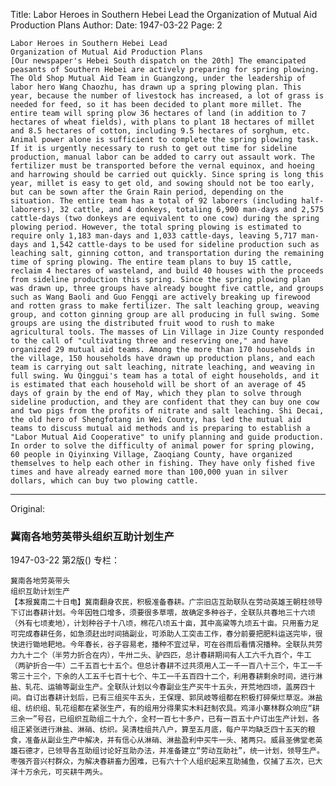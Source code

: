 Title: Labor Heroes in Southern Hebei Lead the Organization of Mutual Aid Production Plans
Author:
Date: 1947-03-22
Page: 2

    Labor Heroes in Southern Hebei Lead
    Organization of Mutual Aid Production Plans
    [Our newspaper's Hebei South dispatch on the 20th] The emancipated peasants of Southern Hebei are actively preparing for spring plowing. The Old Shop Mutual Aid Team in Guangzong, under the leadership of labor hero Wang Chaozhu, has drawn up a spring plowing plan. This year, because the number of livestock has increased, a lot of grass is needed for feed, so it has been decided to plant more millet. The entire team will spring plow 36 hectares of land (in addition to 7 hectares of wheat fields), with plans to plant 18 hectares of millet and 8.5 hectares of cotton, including 9.5 hectares of sorghum, etc. Animal power alone is sufficient to complete the spring plowing task. If it is urgently necessary to rush to get out time for sideline production, manual labor can be added to carry out assault work. The fertilizer must be transported before the vernal equinox, and hoeing and harrowing should be carried out quickly. Since spring is long this year, millet is easy to get old, and sowing should not be too early, but can be sown after the Grain Rain period, depending on the situation. The entire team has a total of 92 laborers (including half-laborers), 32 cattle, and 4 donkeys, totaling 6,900 man-days and 2,575 cattle-days (two donkeys are equivalent to one cow) during the spring plowing period. However, the total spring plowing is estimated to require only 1,183 man-days and 1,033 cattle-days, leaving 5,717 man-days and 1,542 cattle-days to be used for sideline production such as leaching salt, ginning cotton, and transportation during the remaining time of spring plowing. The entire team plans to buy 15 cattle, reclaim 4 hectares of wasteland, and build 40 houses with the proceeds from sideline production this spring. Since the spring plowing plan was drawn up, three groups have already bought five cattle, and groups such as Wang Baoli and Guo Fengqi are actively breaking up firewood and rotten grass to make fertilizer. The salt leaching group, weaving group, and cotton ginning group are all producing in full swing. Some groups are using the distributed fruit wood to rush to make agricultural tools. The masses of Lin Village in Jize County responded to the call of "cultivating three and reserving one," and have organized 29 mutual aid teams. Among the more than 170 households in the village, 150 households have drawn up production plans, and each team is carrying out salt leaching, nitrate leaching, and weaving in full swing. Wu Qinggui's team has a total of eight households, and it is estimated that each household will be short of an average of 45 days of grain by the end of May, which they plan to solve through sideline production, and they are confident that they can buy one cow and two pigs from the profits of nitrate and salt leaching. Shi Decai, the old hero of Shengfotang in Wei County, has led the mutual aid teams to discuss mutual aid methods and is preparing to establish a "Labor Mutual Aid Cooperative" to unify planning and guide production. In order to solve the difficulty of animal power for spring plowing, 60 people in Qiyinxing Village, Zaoqiang County, have organized themselves to help each other in fishing. They have only fished five times and have already earned more than 100,000 yuan in silver dollars, which can buy two plowing cattle.



<hr /> 

Original: 


### 冀南各地劳英带头组织互助计划生产

1947-03-22
第2版()
专栏：

    冀南各地劳英带头
    组织互助计划生产
    【本报冀南二十日电】冀南翻身农民，积极准备春耕。广宗旧店互助联队在劳动英雄王朝柱领导下订出春耕计划。今年因牲口增多，须要很多草喂，故确定多种谷子，全联队共春地三十六顷（外有七顷麦地），计划种谷子十八顷，棉花八顷五十亩，其中高粱等九顷五十亩。只用畜力足可完成春耕任务，如急须赶出时间搞副业，可添助人工突击工作，春分前要把肥料运送完毕，很快进行锄地耙地。今年春长，谷子容易老，播种不宜过早，可在谷雨后看情况播种。全联队共劳力九十二个（半劳力折合在内），牛卅二头、驴四匹，总计春耕期间有人工六千九百个，牛工（两驴折合一牛）二千五百七十五个。但总计春耕不过共须用人工一千一百八十三个，牛工一千零三十三个，下余的人工五千七百十七个、牛工一千五百四十二个，利用春耕剩余时间，进行淋盐、轧花、运输等副业生产。全联队计划以今春副业生产买牛十五头，开荒地四顷，盖房四十间。自订出春耕计划后，已有三组买牛五头，王保理、郭凤岐等组都在积极打碎柴烂草沤。淋盐组、纺织组、轧花组都在紧张生产，有的组用分得果实木料赶制农具。鸡泽小寨林群众响应“耕三余一”号召，已组织互助组二十九个，全村一百七十多户，已有一百五十户订出生产计划，各组正紧张进行淋盐、淋硝、纺织。吴清桂组共八户，算至五月底，每户平均缺乏四十五天的粮食，准备从副业生产中解决，并有信心从淋硝、淋盐盈利中买牛一头、猪两只。威县圣佛堂老英雄石德才，已领导各互助组讨论好互助办法，并准备建立“劳动互助社”，统一计划，领导生产。枣强齐音兴村群众，为解决春耕畜力困难，已有六十个人组织起来互助捕鱼，仅捕了五次，已大洋十万余元，可买耕牛两头。
